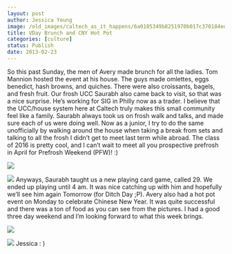 ```yaml
---
layout: post
author: Jessica Yeung
image: /old_images/caltech_as_it_happens/6a0105349b8251970b017c370184ed970b.jpg
title: VDay Brunch and CNY Hot Pot
categories: [culture]
status: Publish
date: 2013-02-23
---
```


So this past Sunday, the men of Avery made brunch for all
the ladies. Tom Mannion hosted the event at his house. The guys made omlettes,
eggs benedict, hash browns, and quiches. There were also croissants, bagels,
and fresh fruit. Our frosh UCC Saurabh also came back to visit, so that was a
nice surprise. He’s working for SIG in Philly now as a trader. I believe that
the UCC/house system here at Caltech truly makes this small community feel like
a family. Saurabh always took us on frosh walk and talks, and made sure each of
us were doing well. Now as a junior, I try to do the same unofficially by
walking around the house when taking a break from sets and talking to all the
frosh I didn’t get to meet last term while abroad. The class of 2016 is pretty
cool, and I can’t wait to meet all you prospective prefrosh in April for
Prefrosh Weekend (PFW)! :)

![](/old_images/caltech_as_it_happens/6a0105349b8251970b017d4130d817970c.jpg)

![](/old_images/caltech_as_it_happens/6a0105349b8251970b017c37018668970b.jpg)
Anyways, Saurabh taught us a new playing card game, called
29. We ended up playing until 4 am. It was nice catching up with him and
hopefully we’ll see him again Tomorrow (for Ditch Day ;P). 
Avery also had a hot pot event on Monday to celebrate
Chinese New Year. It was quite successful and there was a ton of food as you
can see from the pictures. I had a good three day weekend and I’m looking
forward to what this week brings.


![](/old_images/caltech_as_it_happens/6a0105349b8251970b017d4130d863970c.jpg)

![](/old_images/caltech_as_it_happens/6a0105349b8251970b017d4130d89b970c.jpg)
Jessica : )
